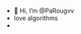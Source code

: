 - 👋 Hi, I’m @PaRougvv
- love algorithms
- 

<!---
PaRougvv/PaRougvv is a ✨ special ✨ repository because its `README.md` (this file) appears on your GitHub profile.
You can click the Preview link to take a look at your changes.
--->
